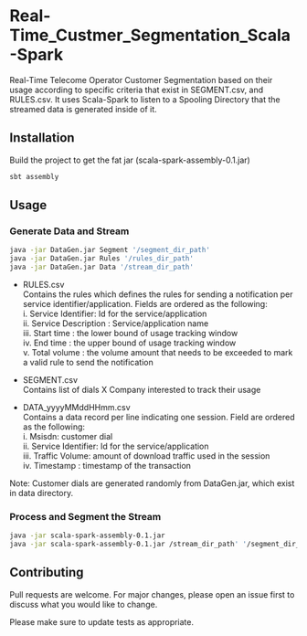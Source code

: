 # Real-Time_Custmer_Segmentation_Scala-Spark

Real-Time Telecome Operator Customer Segmentation based on their usage according to specific criteria that exist in SEGMENT.csv, and RULES.csv. It uses Scala-Spark to listen to a Spooling Directory that the streamed data is generated inside of it.

## Installation

Build the project to get the fat jar (scala-spark-assembly-0.1.jar)

```bash
sbt assembly
```


## Usage

### Generate Data and Stream
```bash
java -jar DataGen.jar Segment '/segment_dir_path'
java -jar DataGen.jar Rules '/rules_dir_path'
java -jar DataGen.jar Data '/stream_dir_path'
```

- RULES.csv  
Contains the rules which defines the rules for sending a notification per service
identifier/application. Fields are ordered as the following:  
i. Service Identifier: Id for the service/application  
ii. Service Description : Service/application name  
iii. Start time : the lower bound of usage tracking window  
iv. End time : the upper bound of usage tracking window  
v. Total volume : the volume amount that needs to be exceeded to mark a valid rule to send the notification  

- SEGMENT.csv  
Contains list of dials X Company interested to track their usage

- DATA_yyyyMMddHHmm.csv  
Contains a data record per line indicating one session. Field are ordered as the following:  
i. Msisdn: customer dial  
ii. Service Identifier: Id for the service/application  
iii. Traffic Volume: amount of download traffic used in the session  
iv. Timestamp : timestamp of the transaction  

Note: Customer dials are generated randomly from DataGen.jar, which exist in data directory.

### Process and Segment the Stream
```bash
java -jar scala-spark-assembly-0.1.jar
java -jar scala-spark-assembly-0.1.jar /stream_dir_path' '/segment_dir_path' '/rules_dir_path' '/output_dir_path'
```

## Contributing
Pull requests are welcome. For major changes, please open an issue first to discuss what you would like to change.

Please make sure to update tests as appropriate.
